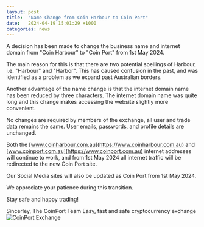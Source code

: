 ```yaml
---
layout: post
title:  "Name Change from Coin Harbour to Coin Port"
date:   2024-04-19 15:01:29 +1000
categories: news
---
```

A decision has been made to change the business name and internet domain from "Coin Harbour" to "Coin Port" from 1st May 2024.

The main reason for this is that there are two potential spellings of Harbour, i.e. "Harbour" and "Harbor". This has caused confusion in the past, and was identified as a problem as we expand past Australian borders.

Another advantage of the name change is that the internet domain name has been reduced by three characters. The internet domain name was quite long and this change makes accessing the website slightly more convenient.

No changes are required by members of the exchange, all user and trade data remains the same. User emails, passwords, and profile details are unchanged.

Both the [www.coinharbour.com.au](https://www.coinharbour.com.au) and [www.coinport.com.au](https://www.coinport.com.au) internet addresses will continue to work, and from 1st May 2024 all internet traffic will be redirected to the new Coin Port site.

Our Social Media sites will also be updated as Coin Port from 1st May 2024.

We appreciate your patience during this transition.

Stay safe and happy trading!

Sincerley,
The CoinPort Team
Easy, fast and safe cryptocurrency exchange
![CoinPort Exchange](https://doc.coinport.com.au/images/logos/signature_logo.png)
